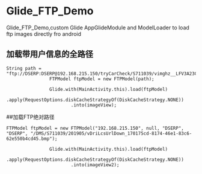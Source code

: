 # Glide_FTP_Demo
Glide_FTP_Demo,custom Glide AppGlideModule and ModelLoader to load ftp images directly fro android

## 加载带用户信息的全路径

```
String path = "ftp://DSERP:DSERP@192.168.215.150/tryCarCheck/S711039/vimghz__LFV3A23C1J3011237_20190717.jpg";
                FTPModel ftpModel = new FTPModel(path);

                Glide.with(MainActivity.this).load(ftpModel)
                        .apply(RequestOptions.diskCacheStrategyOf(DiskCacheStrategy.NONE))
                        .into(imageView);
```

##加载FTP绝对路径
```
FTPModel ftpModel = new FTPModel("192.168.215.150", null, "DSERP", "DSERP", "/DMS/S711039/201905/vDriLcsUrlDown_170175cd-8174-46e1-83c6-62e550b4cd45.bmp");

                Glide.with(MainActivity.this).load(ftpModel)
                        .apply(RequestOptions.diskCacheStrategyOf(DiskCacheStrategy.NONE))
                        .into(imageView2);
```